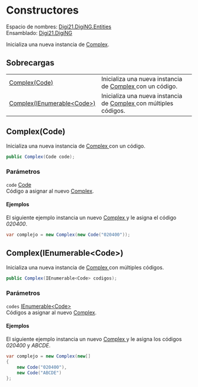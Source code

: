 # Constructores

Espacio de nombres: [Digi21.DigiNG.Entities](../../)  
Ensamblado: [Digi21.DigiNG](../../../)

Inicializa una nueva instancia de [Complex](./).

## Sobrecargas

|  |  |
| :--- | :--- |
| [Complex\(Code\)](constructores.md#complex-code) | Inicializa una nueva instancia de [Complex ](./)con un código. |
| [Complex\(IEnumerable&lt;Code&gt;\)](constructores.md#complex-ienumerable-less-than-code-greater-than) | Inicializa una nueva instancia de [Complex ](./)con múltiples códigos. |

## Complex\(Code\)

Inicializa una nueva instancia de [Complex ](./)con un código.

```csharp
public Complex(Code code);
```

### Parámetros

`code` [Code](../code/)  
Código a asignar al nuevo [Complex](./).

#### Ejemplos

El siguiente ejemplo instancia un nuevo [Complex ](./)y le asigna el código _020400_.

```csharp
var complejo = new Complex(new Code("020400"));
```

## Complex\(IEnumerable&lt;Code&gt;\)

Inicializa una nueva instancia de [Complex ](./)con múltiples códigos.

```csharp
public Complex(IEnumerable<Code> codigos);
```

### Parámetros

`codes` [IEnumerable&lt;Code&gt;](https://docs.microsoft.com/en-us/dotnet/api/system.collections.generic.ienumerable-1?view=net-5.0)  
Códigos a asignar al nuevo [Complex](./).

#### Ejemplos

El siguiente ejemplo instancia un nuevo [Complex ](./)y le asigna los códigos _020400_ y _ABCDE_.

```csharp
var complejo = new Complex(new[]
{
    new Code("020400"),
    new Code("ABCDE")
};
```

## 



